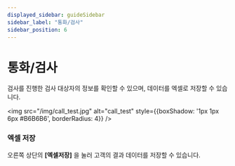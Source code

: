 ```yaml
---
displayed_sidebar: guideSidebar
sidebar_label: "통화/검사"
sidebar_position: 6
---
```


# 통화/검사

검사를 진행한 검사 대상자의 정보를 확인할 수 있으며, 데이터를 엑셀로 저장할 수 있습니다.

<img
src="/img/call_test.jpg"
alt="call_test"
style={{boxShadow: '1px 1px 6px #B6B6B6', borderRadius: 4}}
/>

### 엑셀 저장

오른쪽 상단의 **[엑셀저장]** 을 눌러 고객의 결과 데이터를 저장할 수 있습니다.
